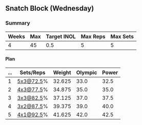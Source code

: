 ## Snatch Block (Wednesday)

### Summary

Weeks | Max | Target INOL | Max Reps | Max Sets
--- | --- | --- | --- | ---
4 | 45 | 0.5 | 5 | 5

#### Plan

 ... | Sets/Reps | Weight | Olympic | Power
--- | --- | --- | --- | ---
1 | 5x3@72.5% | 32.625 | 33.0 | 32.5
2 | 4x3@77.5% | 34.875 | 35.0 | 35.0
3 | 3x3@82.5% | 37.125 | 37.0 | 37.5
4 | 3x2@87.5% | 39.375 | 39.0 | 40.0
5 | 4x1@92.5% | 41.625 | 42.0 | 42.5

